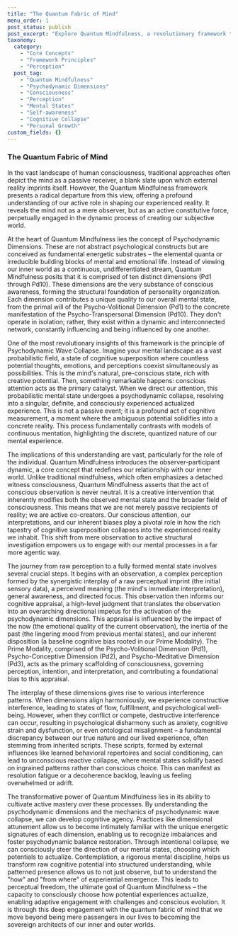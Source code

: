 ```yaml
---
title: "The Quantum Fabric of Mind"
menu_order: 1
post_status: publish
post_excerpt: "Explore Quantum Mindfulness, a revolutionary framework that views consciousness not as a passive recipient, but as an active co-creator of reality. This post delves into the core concepts of psychodynamic dimensions, conscious attention, and how our inner world dynamically shapes our outer experience, empowering a deeper sense of agency."
taxonomy:
  category:
    - "Core Concepts"
    - "Framework Principles"
    - "Perception"
  post_tag:
    - "Quantum Mindfulness"
    - "Psychodynamic Dimensions"
    - "Consciousness"
    - "Perception"
    - "Mental States"
    - "Self-awareness"
    - "Cognitive Collapse"
    - "Personal Growth"
custom_fields: {}
---
```


### The Quantum Fabric of Mind

In the vast landscape of human consciousness, traditional approaches often depict the mind as a passive receiver, a blank slate upon which external reality imprints itself. However, the Quantum Mindfulness framework presents a radical departure from this view, offering a profound understanding of our active role in shaping our experienced reality. It reveals the mind not as a mere observer, but as an active constitutive force, perpetually engaged in the dynamic process of creating our subjective world.

At the heart of Quantum Mindfulness lies the concept of Psychodynamic Dimensions. These are not abstract psychological constructs but are conceived as fundamental energetic substrates – the elemental quanta or irreducible building blocks of mental and emotional life. Instead of viewing our inner world as a continuous, undifferentiated stream, Quantum Mindfulness posits that it is comprised of ten distinct dimensions (Pd1 through Pd10). These dimensions are the very substance of conscious awareness, forming the structural foundation of personality organization. Each dimension contributes a unique quality to our overall mental state, from the primal will of the Psycho-Volitional Dimension (Pd1) to the concrete manifestation of the Psycho-Transpersonal Dimension (Pd10). They don't operate in isolation; rather, they exist within a dynamic and interconnected network, constantly influencing and being influenced by one another.

One of the most revolutionary insights of this framework is the principle of Psychodynamic Wave Collapse. Imagine your mental landscape as a vast probabilistic field, a state of cognitive superposition where countless potential thoughts, emotions, and perceptions coexist simultaneously as possibilities. This is the mind's natural, pre-conscious state, rich with creative potential. Then, something remarkable happens: conscious attention acts as the primary catalyst. When we direct our attention, this probabilistic mental state undergoes a psychodynamic collapse, resolving into a singular, definite, and consciously experienced actualized experience. This is not a passive event; it is a profound act of cognitive measurement, a moment where the ambiguous potential solidifies into a concrete reality. This process fundamentally contrasts with models of continuous mentation, highlighting the discrete, quantized nature of our mental experience.

The implications of this understanding are vast, particularly for the role of the individual. Quantum Mindfulness introduces the observer-participant dynamic, a core concept that redefines our relationship with our inner world. Unlike traditional mindfulness, which often emphasizes a detached witness consciousness, Quantum Mindfulness asserts that the act of conscious observation is never neutral. It is a creative intervention that inherently modifies both the observed mental state and the broader field of consciousness. This means that we are not merely passive recipients of reality; we are active co-creators. Our conscious attention, our interpretations, and our inherent biases play a pivotal role in how the rich tapestry of cognitive superposition collapses into the experienced reality we inhabit. This shift from mere observation to active structural investigation empowers us to engage with our mental processes in a far more agentic way.

The journey from raw perception to a fully formed mental state involves several crucial steps. It begins with an observation, a complex perception formed by the synergistic interplay of a raw perceptual imprint (the initial sensory data), a perceived meaning (the mind's immediate interpretation), general awareness, and directed focus. This observation then informs our cognitive appraisal, a high-level judgment that translates the observation into an overarching directional impetus for the activation of the psychodynamic dimensions. This appraisal is influenced by the impact of the now (the emotional quality of the current observation), the inertia of the past (the lingering mood from previous mental states), and our inherent disposition (a baseline cognitive bias rooted in our Prime Modality). The Prime Modality, comprised of the Psycho-Volitional Dimension (Pd1), Psycho-Conceptive Dimension (Pd2), and Psycho-Meditative Dimension (Pd3), acts as the primary scaffolding of consciousness, governing perception, intention, and interpretation, and contributing a foundational bias to this appraisal.

The interplay of these dimensions gives rise to various interference patterns. When dimensions align harmoniously, we experience constructive interference, leading to states of flow, fulfillment, and psychological well-being. However, when they conflict or compete, destructive interference can occur, resulting in psychological disharmony such as anxiety, cognitive strain and dysfunction, or even ontological misalignment – a fundamental discrepancy between our true nature and our lived experience, often stemming from inherited scripts. These scripts, formed by external influences like learned behavioral repertoires and social conditioning, can lead to unconscious reactive collapse, where mental states solidify based on ingrained patterns rather than conscious choice. This can manifest as resolution fatigue or a decoherence backlog, leaving us feeling overwhelmed or adrift.

The transformative power of Quantum Mindfulness lies in its ability to cultivate active mastery over these processes. By understanding the psychodynamic dimensions and the mechanics of psychodynamic wave collapse, we can develop cognitive agency. Practices like dimensional attunement allow us to become intimately familiar with the unique energetic signatures of each dimension, enabling us to recognize imbalances and foster psychodynamic balance restoration. Through intentional collapse, we can consciously steer the direction of our mental states, choosing which potentials to actualize. Contemplation, a rigorous mental discipline, helps us transform raw cognitive potential into structured understanding, while patterned presence allows us to not just observe, but to understand the "how" and "from where" of experiential emergence. This leads to perceptual freedom, the ultimate goal of Quantum Mindfulness – the capacity to consciously choose how potential experiences actualize, enabling adaptive engagement with challenges and conscious evolution. It is through this deep engagement with the quantum fabric of mind that we move beyond being mere passengers in our lives to becoming the sovereign architects of our inner and outer worlds.